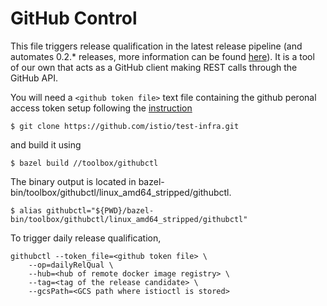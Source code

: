 # GitHub Control

This file triggers release qualification in the latest release pipeline (and automates 0.2.* releases, more information can be found [here](https://github.com/istio/istio/blob/master/release/README.md)).
It is a tool of our own that acts as a GitHub client making REST calls through the GitHub API.

You will need a ```<github token file>``` text file containing the github peronal access token setup following the [instruction](https://help.github.com/articles/creating-a-personal-access-token-for-the-command-line/)

```
$ git clone https://github.com/istio/test-infra.git
```

and build it using

```
$ bazel build //toolbox/githubctl
```

The binary output is located in bazel-bin/toolbox/githubctl/linux_amd64_stripped/githubctl.


```
$ alias githubctl="${PWD}/bazel-bin/toolbox/githubctl/linux_amd64_stripped/githubctl"
```

To trigger daily release qualification,
```
githubctl --token_file=<github token file> \
	--op=dailyRelQual \
	--hub=<hub of remote docker image registry> \
	--tag=<tag of the release candidate> \
	--gcsPath=<GCS path where istioctl is stored>
```
